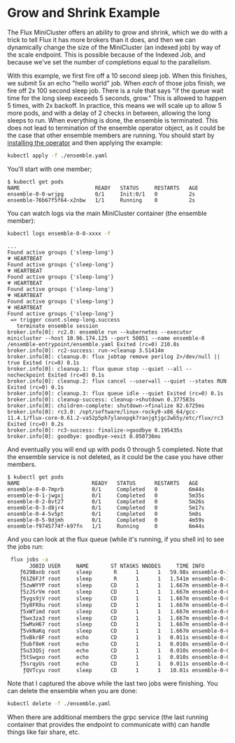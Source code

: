 # Grow and Shrink Example

The Flux MiniCluster offers an ability to grow and shrink, which we do with a trick to tell Flux it has more brokers than it does, and then we can dynamically change the size of the MiniCluster (an indexed job) by way of the scale endpoint. This is possible because of the Indexed Job, and because we've set the number of completions equal to the parallelism.

With this example, we first fire off a 10 second sleep job. When this finishes, we submit 5x an echo "hello world" job. When *each* of those jobs finish, we fire off 2x 100 second sleep job. There is a rule that says "if the queue wait time for the long sleep exceeds 5 seconds, grow." This is allowed to happen 5 times, with 2x backoff. In practice, this means we will scale up to allow 5 more pods, and with a delay of 2 checks in between, allowing the long sleeps to run. When everything is done, the ensemble is terminated. This does not lead to termination of the ensemble operator object, as it could be the case that other ensemble members are running. You should start by [installing the operator](https://converged-computing.org/ensemble-operator/getting_started/user-guide.html) and then applying the example:


```bash
kubectl apply -f ./ensemble.yaml
```

You'll start with one member;

```console
$ kubectl get pods
NAME                        READY   STATUS     RESTARTS   AGE
ensemble-0-0-wrjpg          0/1     Init:0/1   0          2s
ensemble-76b67f5f64-x2nbw   1/1     Running    0          2s
```

You can watch logs via the main MiniCluster container (the ensemble member):

```bash
kubectl logs ensemble-0-0-xxxx -f
```
```console
...
Found active groups {'sleep-long'}
💗 HEARTBEAT
Found active groups {'sleep-long'}
💗 HEARTBEAT
Found active groups {'sleep-long'}
💗 HEARTBEAT
Found active groups {'sleep-long'}
💗 HEARTBEAT
Found active groups {'sleep-long'}
💗 HEARTBEAT
Found active groups {'sleep-long'}
 => trigger count.sleep-long.success
   terminate ensemble session
broker.info[0]: rc2.0: ensemble run --kubernetes --executor minicluster --host 10.96.174.125 --port 50051 --name ensemble-0 /ensemble-entrypoint/ensemble.yaml Exited (rc=0) 210.8s
broker.info[0]: rc2-success: run->cleanup 3.51414m
broker.info[0]: cleanup.0: flux jobtap remove perilog 2>/dev/null || true Exited (rc=0) 0.1s
broker.info[0]: cleanup.1: flux queue stop --quiet --all --nocheckpoint Exited (rc=0) 0.1s
broker.info[0]: cleanup.2: flux cancel --user=all --quiet --states RUN Exited (rc=0) 0.1s
broker.info[0]: cleanup.3: flux queue idle --quiet Exited (rc=0) 0.1s
broker.info[0]: cleanup-success: cleanup->shutdown 0.377583s
broker.info[0]: children-complete: shutdown->finalize 82.6725ms
broker.info[0]: rc3.0: /opt/software/linux-rocky9-x86_64/gcc-11.4.1/flux-core-0.61.2-va52p5ph7ylanopgk7ranjgtjgc2wb5y/etc/flux/rc3 Exited (rc=0) 0.2s
broker.info[0]: rc3-success: finalize->goodbye 0.195435s
broker.info[0]: goodbye: goodbye->exit 0.050736ms
```

And eventually you will end up with pods 0 through 5 completed. Note that the ensemble service is not deleted, as it could be the case you have other members.

```console
$ kubectl get pods
NAME                       READY   STATUS      RESTARTS   AGE
ensemble-0-0-7mprb         0/1     Completed   0          6m44s
ensemble-0-1-jwgxj         0/1     Completed   0          5m35s
ensemble-0-2-8vt27         0/1     Completed   0          5m26s
ensemble-0-3-d8jr4         0/1     Completed   0          5m17s
ensemble-0-4-5v5pt         0/1     Completed   0          5m8s
ensemble-0-5-9djmh         0/1     Completed   0          4m59s
ensemble-f9745774f-k97fn   1/1     Running     0          6m44s
```

And you can look at the flux queue (while it's running, if you shell in) to see the jobs run:

```bash
 flux jobs -a 
       JOBID USER     NAME       ST NTASKS NNODES     TIME INFO
    ƒ629Bxnb root     sleep       R      1      1   59.98s ensemble-0-1
    ƒ61Z6FJf root     sleep       R      1      1   1.541m ensemble-0-1
    ƒ5zwWYYP root     sleep      CD      1      1   1.667m ensemble-0-0
    ƒ5zJSrVm root     sleep      CD      1      1   1.667m ensemble-0-0
    ƒ5ygs9jV root     sleep      CD      1      1   1.667m ensemble-0-0
    ƒ5y8FRXu root     sleep      CD      1      1   1.667m ensemble-0-0
    ƒ5xWfimd root     sleep      CD      1      1   1.667m ensemble-0-0
    ƒ5wx3za3 root     sleep      CD      1      1   1.667m ensemble-0-0
    ƒ5wMxH67 root     sleep      CD      1      1   1.667m ensemble-0-0
    ƒ5vkNaKq root     sleep      CD      1      1   1.667m ensemble-0-0
    ƒ5vBkr8F root     echo       CD      1      1   0.011s ensemble-0-0
    ƒ5ubf8eK root     echo       CD      1      1   0.010s ensemble-0-0
    ƒ5u33QSj root     echo       CD      1      1   0.010s ensemble-0-0
    ƒ5tSwgxo root     echo       CD      1      1   0.010s ensemble-0-0
    ƒ5srqyUs root     echo       CD      1      1   0.011s ensemble-0-0
     ƒQVTcyu root     sleep      CD      1      1   10.01s ensemble-0-0
```

Note that I captured the above while the last two jobs were finishing. You can delete the ensemble when you are done:

```bash
kubectl delete -f ./ensemble.yaml
```

When there are additional members the grpc service (the last running container that provides the endpoint to communicate with) can handle things like fair share, etc.

